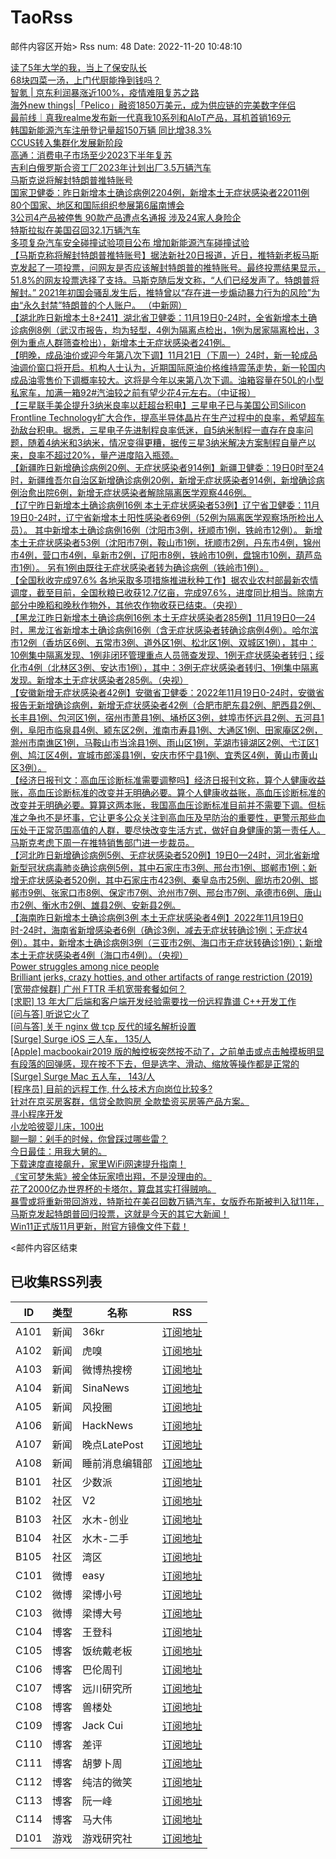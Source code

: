 # TaoRss

邮件内容区开始>
Rss num: 48  Date: 2022-11-20 10:48:10 <br/>

<a href='https://36kr.com/p/2005534597189509'>读了5年大学的我，当上了保安队长</a><br/>
<a href='https://36kr.com/p/2005546582036353'>68块四菜一汤，上门代厨能挣到钱吗？</a><br/>
<a href='https://36kr.com/p/2008430326998658'>智氪 | 京东利润暴涨近100%，疫情难阻复苏之路</a><br/>
<a href='https://36kr.com/p/2008586817496456'>海外new things|「Pelico」融资1850万美元，成为供应链的完美数字伴侣</a><br/>
<a href='https://36kr.com/p/2006539447870601'>最前线｜真我realme发布新一代真我10系列和AIoT产品，耳机首销169元</a><br/>
<a href='https://36kr.com/newsflashes/2009304504166019'>韩国新能源汽车注册登记量超150万辆 同比增38.3%</a><br/>
<a href='https://36kr.com/newsflashes/2009291873642118'>CCUS转入集群化发展新阶段</a><br/>
<a href='https://36kr.com/newsflashes/2009273374991752'>高通：消费电子市场至少2023下半年复苏</a><br/>
<a href='https://36kr.com/newsflashes/2009271254640000'>吉利白俄罗斯合资工厂2023年计划出厂3.5万辆汽车</a><br/>
<a href='https://36kr.com/newsflashes/2009254323480193'>马斯克说将解封特朗普推特账号</a><br/>
<a href='https://36kr.com/newsflashes/2009249364518273'>国家卫健委：昨日新增本土确诊病例2204例，新增本土无症状感染者22011例</a><br/>
<a href='https://36kr.com/newsflashes/2009246955316609'>80个国家、地区和国际组织参展第6届南博会</a><br/>
<a href='https://36kr.com/newsflashes/2009245601113737'>​3公司4产品被停售 90款产品遭点名通报 涉及24家人身险企</a><br/>
<a href='https://36kr.com/newsflashes/2009244248352128'>特斯拉拟在美国召回32.1万辆汽车</a><br/>
<a href='https://36kr.com/newsflashes/2009243273979269'>多项复杂汽车安全碰撞试验项目公布 增加新能源汽车碰撞试验</a><br/>
<a href='2873122'>【马斯克称将解封特朗普推特账号】据法新社20日报道，近日，推特新老板马斯克发起了一项投票，问网友是否应该解封特朗普的推特账号。最终投票结果显示，51.8%的网友投票选择了支持。马斯克随后发文称，“人们已经发声了。特朗普将解封。” 2021年初国会骚乱发生后，推特曾以“存在进一步煽动暴力行为的风险”为由“永久封禁”特朗普的个人账户。  （中新网）</a><br/>
<a href='https://finance.sina.cn/7x24/2022-11-20/detail-imqmmthc5277745.d.html'>【湖北昨日新增本土8+241】湖北省卫健委：11月19日0-24时，全省新增本土确诊病例8例（武汉市报告，均为轻型，4例为隔离点检出，1例为居家隔离检出，3例为重点人群筛查检出），新增本土无症状感染者241例。</a><br/>
<a href='https://finance.sina.cn/7x24/2022-11-20/detail-imqmmthc5276551.d.html'>【明晚，成品油价或迎今年第八次下调】11月21日（下周一）24时，新一轮成品油调价窗口将开启。机构人士认为，近期国际原油价格维持震荡走势，新一轮国内成品油零售价下调概率较大。这将是今年以来第八次下调。油箱容量在50L的小型私家车，加满一箱92#汽油较之前有望少花4元左右。（中证报）</a><br/>
<a href='2873117'>【三星联手美企提升3纳米良率以赶超台积电】三星电子已与美国公司Silicon Frontline Technology扩大合作，提高半导体晶片在生产过程中的良率，希望超车劲敌台积电。据悉，三星电子先进制程良率低迷，自5纳米制程一直存在良率问题，随着4纳米和3纳米，情况变得更糟，据传三星3纳米解决方案制程自量产以来，良率不超过20%，量产进度陷入瓶颈。</a><br/>
<a href='https://finance.sina.cn/7x24/2022-11-20/detail-imqqsmrp6852191.d.html'>【新疆昨日新增确诊病例20例、无症状感染者914例】新疆卫健委：19日0时至24时，新疆维吾尔自治区新增确诊病例20例，新增无症状感染者914例，新增确诊病例治愈出院6例，新增无症状感染者解除隔离医学观察446例。</a><br/>
<a href='https://finance.sina.cn/7x24/2022-11-20/detail-imqmmthc5275371.d.html'>【辽宁昨日新增本土确诊病例16例 本土无症状感染者53例】辽宁省卫健委：11月19日0-24时，辽宁省新增本土阳性感染者69例（52例为隔离医学观察场所检出人员）。 其中新增本土确诊病例16例（沈阳市3例，抚顺市1例，铁岭市12例）。 新增本土无症状感染者53例（沈阳市7例，鞍山市1例，抚顺市2例，丹东市4例，锦州市4例，营口市4例，阜新市2例，辽阳市8例，铁岭市10例，盘锦市10例，葫芦岛市1例）。 另有1例由既往无症状感染者转为确诊病例（铁岭市1例）。</a><br/>
<a href='https://finance.sina.cn/7x24/2022-11-20/detail-imqqsmrp6851448.d.html'>【全国秋收完成97.6% 各地采取多项措施推进秋种工作】据农业农村部最新农情调度，截至目前，全国秋粮已收获12.7亿亩，完成97.6%，进度同比相当。除南方部分中晚稻和晚秋作物外，其他农作物收获已结束。（央视）</a><br/>
<a href='https://finance.sina.cn/7x24/2022-11-20/detail-imqqsmrp6851377.d.html'>【黑龙江昨日新增本土确诊病例16例 本土无症状感染者285例】11月19日0—24时，黑龙江省新增本土确诊病例16例（含无症状感染者转确诊病例4例）。哈尔滨市12例（香坊区6例、五常市3例、道外区1例、松北区1例、双城区1例），其中：10例集中隔离发现、1例非闭环管理重点人员筛查发现、1例无症状感染者转归；绥化市4例（北林区3例、安达市1例），其中：3例无症状感染者转归、1例集中隔离发现。新增本土无症状感染者285例。（央视）</a><br/>
<a href='https://finance.sina.cn/7x24/2022-11-20/detail-imqqsmrp6851000.d.html'>【安徽新增无症状感染者42例】安徽省卫健委：2022年11月19日0-24时，安徽省报告无新增确诊病例，新增无症状感染者42例（合肥市肥东县2例、肥西县2例、长丰县1例、包河区1例，宿州市萧县1例、埇桥区3例，蚌埠市怀远县2例、五河县1例，阜阳市临泉县4例、颍东区2例，淮南市寿县1例、大通区1例、田家庵区2例，滁州市南谯区1例，马鞍山市当涂县1例、雨山区1例，芜湖市镜湖区2例、弋江区1例、鸠江区4例，宣城市郎溪县1例，安庆市怀宁县1例、宜秀区4例，黄山市黄山区3例）。</a><br/>
<a href='https://finance.sina.cn/7x24/2022-11-20/detail-imqmmthc5274025.d.html'>【经济日报刊文：高血压诊断标准需要调整吗】经济日报刊文称，算个人健康收益账，高血压诊断标准的改变并无明确必要。算个人健康收益账，高血压诊断标准的改变并无明确必要。算算这两本账，我国高血压诊断标准目前并不需要下调。但标准之争也不是坏事，它让更多公众关注到高血压及早防治的重要性，更警示那些血压处于正常范围高值的人群，要尽快改变生活方式，做好自身健康的第一责任人。</a><br/>
<a href='https://finance.sina.cn/7x24/2022-11-20/detail-imqqsmrp6850167.d.html'>马斯克考虑下周一在推特销售部门进一步裁员。</a><br/>
<a href='https://finance.sina.cn/7x24/2022-11-20/detail-imqqsmrp6849978.d.html'>【河北昨日新增确诊病例5例、无症状感染者520例】19日0—24时，河北省新增新型冠状病毒肺炎确诊病例5例，其中石家庄市3例、邢台市1例、邯郸市1例；新增无症状感染者520例，其中石家庄市423例、秦皇岛市25例、廊坊市20例、邯郸市9例、张家口市8例、保定市7例、沧州市7例、邢台市7例、承德市6例、唐山市2例、衡水市2例、雄县2例、安新县2例。</a><br/>
<a href='https://finance.sina.cn/7x24/2022-11-20/detail-imqqsmrp6849943.d.html'>【海南昨日新增本土确诊病例3例 本土无症状感染者4例】2022年11月19日0时-24时，海南省新增感染者6例（确诊3例，减去无症状转确诊1例；无症状4例）。其中，新增本土确诊病例3例（三亚市2例、海口市无症状转确诊1例）；新增本土无症状感染者4例（海口市4例）。（央视）</a><br/>
<a href='https://www.edbatista.com/2022/03/power-struggles-among-nice-people.html'>Power struggles among nice people</a><br/>
<a href='https://towardsdatascience.com/brilliant-jerks-crazy-hotties-and-other-artifacts-of-range-restriction-c53785ae249f'>Brilliant jerks, crazy hotties, and other artifacts of range restriction (2019)</a><br/>
<a href='https://www.v2ex.com/t/896529#reply0'>[宽带症候群] 广州 FTTR 手机宽带套餐如何？</a><br/>
<a href='https://www.v2ex.com/t/896527#reply0'>[求职] 13 年大厂后端和客户端开发经验需要找一份远程靠谱 C++开发工作</a><br/>
<a href='https://www.v2ex.com/t/896526#reply1'>[问与答] 听说它火了</a><br/>
<a href='https://www.v2ex.com/t/896523#reply0'>[问与答] 关于 nginx 做 tcp 反代的域名解析设置</a><br/>
<a href='https://www.v2ex.com/t/896519#reply1'>[Surge] Surge iOS 三人车， 135/人</a><br/>
<a href='https://www.v2ex.com/t/896518#reply5'>[Apple] macbookair2019 版的触控板突然按不动了，之前单击或点击触摸板明显有段落的回弹感，现在按不下去，但是选字、滑动、缩放等操作都是正常的</a><br/>
<a href='https://www.v2ex.com/t/896517#reply1'>[Surge] Surge Mac 五人车， 143/人</a><br/>
<a href='https://www.v2ex.com/t/896516#reply7'>[程序员] 目前的远程工作, 什么技术方向岗位比较多?</a><br/>
<a href='http://www.newsmth.net/nForum/article/Entrepreneur/685269'>针对在京买房客群，信贷全款购房 全款垫资买房等产品方案。</a><br/>
<a href='http://www.newsmth.net/nForum/article/Entrepreneur/685268'>寻小程序开发</a><br/>
<a href='http://www.newsmth.net/nForum/article/SecondMarket/2071712'>小龙哈彼婴儿床，100出</a><br/>
<a href='https://mp.weixin.qq.com/s/UPnAHfm3s54wxCAiXjXC3Q'>聊一聊：剁手的时候，你曾踩过哪些雷？</a><br/>
<a href='https://mp.weixin.qq.com/s/SeKG1WpvGg74eSkYaPMl_g'>今日最佳：用我大舅的。</a><br/>
<a href='https://mp.weixin.qq.com/s/MTpWWTo56cYSD7x5OMHeEQ'>下载速度直接飙升，家里WiFi网速提升指南！</a><br/>
<a href='https://mp.weixin.qq.com/s/ZWdiZw9HeXAG6BNLG0AQVA'>《宝可梦朱紫》被全体玩家喷出翔，不是没理由的。</a><br/>
<a href='https://mp.weixin.qq.com/s/yFoNcOz9UpZdPSXkqFAA_w'>花了2000亿办世界杯的卡塔尔，算盘其实打得贼响。</a><br/>
<a href='https://mp.weixin.qq.com/s/bMV5fFnzbreA9AkMEQRoDw'>暴雪或将重新带回游戏，特斯拉在美召回数万辆汽车，女版乔布斯被判入狱11年，马斯克发起特朗普回归投票，这就是今天的其它大新闻！</a><br/>
<a href='https://mp.weixin.qq.com/s/L4thxYJW4F9Zifl5H-yHWQ'>Win11正式版11月更新，附官方镜像文件下载！</a><br/>


<邮件内容区结束

## 已收集RSS列表

| ID | 类型 | 名称  | RSS  |
| -- | -- | -- | -- | 
| A101  | 新闻 | 36kr | [订阅地址](https://www.36kr.com/feed) |
| A102  | 新闻 | 虎嗅 | [订阅地址](https://www.huxiu.com/rss/0.xml) |
| A103  | 新闻 | 微博热搜榜 | [订阅地址](https://rsshub.app/weibo/search/hot) |
| A104  | 新闻 | SinaNews | [订阅地址](https://sina-news.vercel.app/rss.xml) |
| A105  | 新闻 | 风投圈 | [订阅地址](https://crazy.capital/feed) |
| A106  | 新闻 | HackNews | [订阅地址](https://news.ycombinator.com/rss) |
| A107  | 新闻 | 晚点LatePost | [订阅地址](https://api.feeddd.org/feeds/6121d8a451e2511a8279faaf) |
| A108  | 新闻 | 睡前消息编辑部 | [订阅地址](https://api.feeddd.org/feeds/612320c451e2511a827a11d6) |
| B101  | 社区 | 少数派 | [订阅地址](https://sspai.com/feed) |
| B102  | 社区 | V2  | [订阅地址](http://www.v2ex.com/index.xml) |
| B103  | 社区 | 水木-创业  | [订阅地址](https://www.mysmth.net/nForum/rss/board-Entrepreneur) |
| B104  | 社区 | 水木-二手 | [订阅地址](https://www.mysmth.net/nForum/rss/board-SecondMarket) |
| B105  | 社区 | 湾区 | [订阅地址](https://wanqu.co/feed/) |
| C101  | 微博 | easy | [订阅地址](https://rsshub.app/weibo/user/1088413295) |
| C102  | 微博 | 梁博小号 | [订阅地址](https://rsshub.app/weibo/user/2131170823) |
| C103  | 微博 | 梁博大号 | [订阅地址](https://rsshub.app/weibo/user/1497035431) |
| C104  | 博客 | 王登科 | [订阅地址](https://greatdk.com/feed) |
| C105  | 博客 | 饭统戴老板 | [订阅地址](https://api.feeddd.org/feeds/6131b9e01269c358aa0df19e) |
| C106  | 博客 | 巴伦周刊 | [订阅地址](https://api.feeddd.org/feeds/6131b5301269c358aa0dec2e) |
| C107  | 博客 | 远川研究所 | [订阅地址](https://api.feeddd.org/feeds/616102e99b888e41f5cb64fb) |
| C108  | 博客 | 兽楼处 | [订阅地址](https://api.feeddd.org/feeds/6131e1421269c358aa0e1b6b) |
| C109  | 博客 | Jack Cui | [订阅地址](https://api.feeddd.org/feeds/613381f91269c358aa0eabc9) |
| C110  | 博客 | 差评 | [订阅地址](https://api.feeddd.org/feeds/6110783449ef7514d0b91ae1) |
| C111  | 博客 | 胡萝卜周 | [订阅地址](https://api.feeddd.org/feeds/613381f91269c358aa0eab79) |
| C112  | 博客 | 纯洁的微笑 | [订阅地址](http://www.ityouknow.com/feed.xml) |
| C113  | 博客 | 阮一峰 | [订阅地址](https://feeds.feedburner.com/ruanyifeng) |
| C114  | 博客 | 马大伟 | [订阅地址](https://www.bmpi.dev/index.xml) |
| D101  | 游戏 | 游戏研究社 | [订阅地址](https://api.feeddd.org/feeds/612328f851e2511a827a171f) |






